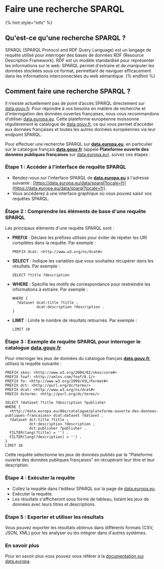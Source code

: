 # Faire une recherche SPARQL

{% hint style="info" %}
## Qu'est-ce qu'une recherche SPARQL ?

SPARQL (SPARQL Protocol and RDF Query Language) est un langage de requête utilisé pour interroger des bases de données RDF (Resource Description Framework). RDF est un modèle standardisé pour représenter les informations sur le web. SPARQL permet d'extraire et de manipuler les données stockées sous ce format, permettant de naviguer efficacement dans les informations interconnectées du web sémantique.
{% endhint %}

## Comment faire une recherche SPARQL ?

Il n’existe actuellement pas de point d’accès SPARQL directement sur [data.gouv.fr](http://data.gouv.fr/). Pour répondre à vos besoins en matière de recherche et d’interrogation des données ouvertes françaises, nous vous recommandons d’utiliser [data.europa.eu](http://data.europa.eu/). Cette plateforme européenne moissonne régulièrement le catalogue de [data.gouv.fr](http://data.gouv.fr/), ce qui vous permet d’accéder aux données françaises et toutes les autres données européennes via leur endpoint SPARQL.

Pour effectuer une recherche SPARQL sur [**data.europa.eu**](http://data.europa.eu/), en particulier sur le catalogue français [**data.gouv.fr**](http://data.gouv.fr/) (appelé **Plateforme ouverte des données publiques françaises** sur [data.europa.eu](http://data.europa.eu/)), suivez ces étapes :

### Étape 1 : Accéder à l'interface de requête SPARQL

* Rendez-vous sur l'interface SPARQL de [**data.europa.eu**](http://data.europa.eu/) à l'adresse suivante : [https://data.europa.eu/data/sparql?locale=fr](https://data.europa.eu/data/sparql?locale=fr).
* Vous accéderez à une interface graphique où vous pouvez saisir vos requêtes SPARQL.

### Étape 2 : Comprendre les éléments de base d'une requête SPARQL

Les principaux éléments d'une requête SPARQL sont :

*   **PREFIX** : Déclare les préfixes utilisés pour éviter de répéter les URI complètes dans la requête. Par exemple :

    ```sparql
    PREFIX dcat: <http://www.w3.org/ns/dcat#>

    ```
*   **SELECT** : Indique les variables que vous souhaitez récupérer dans les résultats. Par exemple :

    ```sparql
    SELECT ?title ?description

    ```
*   **WHERE** : Spécifie les motifs de correspondance pour restreindre les informations à extraire. Par exemple :

    ```sparql
    WHERE {
      ?dataset dcat:title ?title ;
               dcat:description ?description .
    }

    ```
*   **LIMIT** : Limite le nombre de résultats retournés. Par exemple :

    ```sparql
    LIMIT 10

    ```

### Étape 3 : Exemple de requête SPARQL pour interroger le catalogue [**data.gouv.fr**](http://data.gouv.fr/)

Pour interroger les jeux de données du catalogue français [**data.gouv.fr**](http://data.gouv.fr/), utilisez la requête suivante :

```sparql
PREFIX skos: <http://www.w3.org/2004/02/skos/core#>
PREFIX foaf: <http://xmlns.com/foaf/0.1/>
PREFIX fo: <http://www.w3.org/1999/XSL/Format#>
PREFIX dct: <http://purl.org/dc/terms/>
PREFIX dcat: <http://www.w3.org/ns/dcat#>
PREFIX dcterms: <http://purl.org/dc/terms/>

SELECT ?dataset ?title ?description ?publisher
WHERE {
  <http://data.europa.eu/88u/catalogue/plateforme-ouverte-des-donnees-publiques-francaises> dcat:dataset ?dataset .
  ?dataset dct:title ?title ;
           dct:description ?description ;
           dct:publisher ?publisher .
  FILTER(lang(?title) = '') .
  FILTER(lang(?description) = '') .
}
LIMIT 10
```

Cette requête sélectionne les jeux de données publiés par la "Plateforme ouverte des données publiques françaises" en récupérant leur titre et leur description.

### Étape 4 : Exécuter la requête

* Collez la requête dans l'éditeur SPARQL sur la page de [data.europa.eu](http://data.europa.eu/).
* Exécuter la requête.
* Les résultats s'afficheront sous forme de tableau, listant les jeux de données avec leurs titres et descriptions.

### Étape 5 : Exporter et utiliser les résultats

Vous pouvez exporter les résultats obtenus dans différents formats (CSV, JSON, XML) pour les analyser ou les intégrer dans d'autres systèmes.

### En savoir plus

Pour en savoir plus vous pouvez vous référer à la [documentation sur data.europa](https://data.europa.eu/en/about/sparql).
